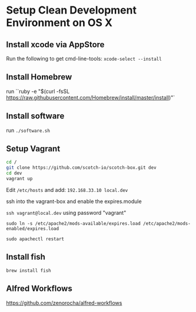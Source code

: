 # Setup Clean Development Environment on OS X

## Install xcode via AppStore
Run the following to get cmd-line-tools:
``xcode-select --install``

## Install Homebrew
run ``ruby -e "$(curl -fsSL https://raw.githubusercontent.com/Homebrew/install/master/install)"`
## Install software
run ``./software.sh``

## Setup Vagrant
```sh
cd /
git clone https://github.com/scotch-io/scotch-box.git dev
cd dev
vagrant up
```

Edit ``/etc/hosts`` and add:
``192.168.33.10 local.dev``

ssh into the vagrant-box and enable the expires.module

``ssh vagrant@local.dev`` using password "vagrant"

``sudo ln -s /etc/apache2/mods-available/expires.load /etc/apache2/mods-enabled/expires.load``

``sudo apachectl restart``

## Install fish
``brew install fish``

## Alfred Workflows
https://github.com/zenorocha/alfred-workflows